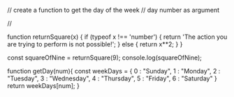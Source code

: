 // create a function to get the day of the week
// day number as argument


//











































function returnSquare(x) {
  if (typeof x !== 'number') {
    return 'The action you are trying to perform is not possible!';
  } else {
    return x**2;
  }
}

const squareOfNine = returnSquare(9);
console.log(squareOfNine);




function getDay(num){
    const weekDays = {
        0 : "Sunday",
        1 : "Monday",
        2 : "Tuesday",
        3 : "Wednesday",
        4 : "Thursday",
        5 : "Friday",
        6 : "Saturday"
    }
    return weekDays[num];
}